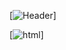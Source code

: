 [![Header](https://developers.giphy.com/branch/master/static/api-512d36c09662682717108a38bbb5c57d.gif)]

[![html](https://img.shields.io/badge/<HTML>-<090909>)]
